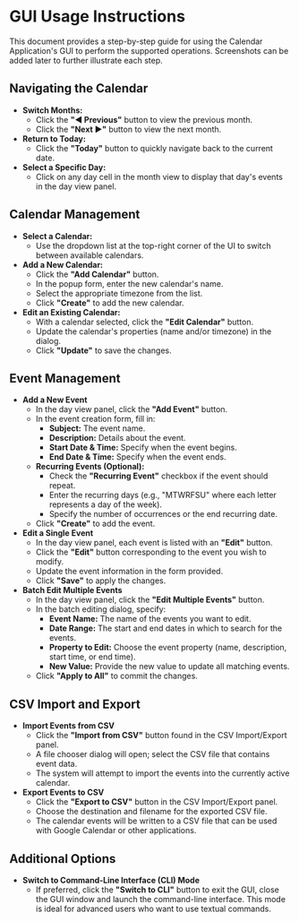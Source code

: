 # GUI Usage Instructions

This document provides a step-by-step guide for using the Calendar Application's GUI to perform the supported operations. Screenshots can be added later to further illustrate each step.

## Navigating the Calendar
* **Switch Months:**
    * Click the **"◀ Previous"** button to view the previous month.
    * Click the **"Next ▶"** button to view the next month.
* **Return to Today:**
    * Click the **"Today"** button to quickly navigate back to the current date.
* **Select a Specific Day:**
    * Click on any day cell in the month view to display that day's events in the day view panel.

## Calendar Management
* **Select a Calendar:**
    * Use the dropdown list at the top-right corner of the UI to switch between available calendars.
* **Add a New Calendar:**
    * Click the **"Add Calendar"** button.
    * In the popup form, enter the new calendar's name.
    * Select the appropriate timezone from the list.
    * Click **"Create"** to add the new calendar.
* **Edit an Existing Calendar:**
    * With a calendar selected, click the **"Edit Calendar"** button.
    * Update the calendar's properties (name and/or timezone) in the dialog.
    * Click **"Update"** to save the changes.

## Event Management
* **Add a New Event**
    * In the day view panel, click the **"Add Event"** button.
    * In the event creation form, fill in:
        * **Subject:** The event name.
        * **Description:** Details about the event.
        * **Start Date & Time:** Specify when the event begins.
        * **End Date & Time:** Specify when the event ends.
    * **Recurring Events (Optional):**
        * Check the **"Recurring Event"** checkbox if the event should repeat.
        * Enter the recurring days (e.g., "MTWRFSU" where each letter represents a day of the week).
        * Specify the number of occurrences or the end recurring date.
    * Click **"Create"** to add the event.
* **Edit a Single Event**
    * In the day view panel, each event is listed with an **"Edit"** button.
    * Click the **"Edit"** button corresponding to the event you wish to modify.
    * Update the event information in the form provided.
    * Click **"Save"** to apply the changes.
* **Batch Edit Multiple Events**
    * In the day view panel, click the **"Edit Multiple Events"** button.
    * In the batch editing dialog, specify:
        * **Event Name:** The name of the events you want to edit.
        * **Date Range:** The start and end dates in which to search for the events.
        * **Property to Edit:** Choose the event property (name, description, start time, or end time).
        * **New Value:** Provide the new value to update all matching events.
    * Click **"Apply to All"** to commit the changes.

## CSV Import and Export
* **Import Events from CSV**
    * Click the **"Import from CSV"** button found in the CSV Import/Export panel.
    * A file chooser dialog will open; select the CSV file that contains event data.
    * The system will attempt to import the events into the currently active calendar.
* **Export Events to CSV**
    * Click the **"Export to CSV"** button in the CSV Import/Export panel.
    * Choose the destination and filename for the exported CSV file.
    * The calendar events will be written to a CSV file that can be used with Google Calendar or other applications.

## Additional Options
* **Switch to Command-Line Interface (CLI) Mode**
    * If preferred, click the **"Switch to CLI"** button to exit the GUI, close the GUI window and launch the command-line interface. This mode is ideal for advanced users who want to use textual commands.